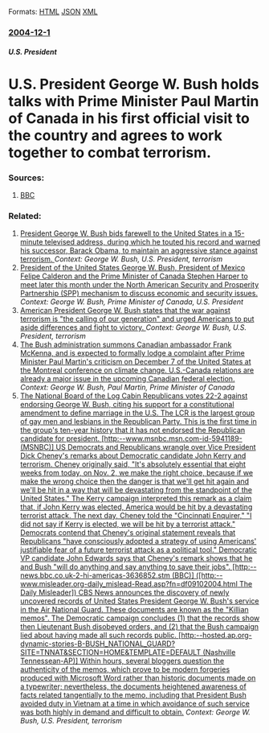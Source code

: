
Formats: [HTML](/news/2004/12/1/u-s-president-george-w-bush-holds-talks-with-prime-minister-paul-martin-of-canada-in-his-first-official-visit-to-the-country-and-agrees-to.html)  [JSON](/news/2004/12/1/u-s-president-george-w-bush-holds-talks-with-prime-minister-paul-martin-of-canada-in-his-first-official-visit-to-the-country-and-agrees-to.json)  [XML](/news/2004/12/1/u-s-president-george-w-bush-holds-talks-with-prime-minister-paul-martin-of-canada-in-his-first-official-visit-to-the-country-and-agrees-to.xml)  

### [2004-12-1](/news/2004/12/1/index.md)

##### U.S. President
# U.S. President George W. Bush holds talks with Prime Minister Paul Martin of Canada in his first official visit to the country and agrees to work together to combat terrorism. 




### Sources:

1. [BBC](http://news.bbc.co.uk/1/hi/world/americas/4053747.stm)

### Related:

1. [ President George W. Bush bids farewell to the United States in a 15-minute televised address, during which he touted his record and warned his successor, Barack Obama, to maintain an aggressive stance against terrorism. ](/news/2009/01/15/president-george-w-bush-bids-farewell-to-the-united-states-in-a-15-minute-televised-address-during-which-he-touted-his-record-and-warned.md) _Context: George W. Bush, U.S. President, terrorism_
2. [ President of the United States George W. Bush, President of Mexico Felipe Calderon and the Prime Minister of Canada Stephen Harper to meet later this month under the North American Security and Prosperity Partnership (SPP) mechanism to discuss economic and security issues. ](/news/2007/08/15/president-of-the-united-states-george-w-bush-president-of-mexico-felipe-caldera3n-and-the-prime-minister-of-canada-stephen-harper-to-meet.md) _Context: George W. Bush, Prime Minister of Canada, U.S. President_
3. [ American President George W. Bush states that the war against terrorism is "the calling of our generation" and urged Americans to put aside differences and fight to victory. ](/news/2006/09/11/american-president-george-w-bush-states-that-the-war-against-terrorism-is-the-calling-of-our-generation-and-urged-americans-to-put-aside.md) _Context: George W. Bush, U.S. President, terrorism_
4. [ The Bush administration summons Canadian ambassador Frank McKenna, and is expected to formally lodge a complaint after Prime Minister Paul Martin's criticism on December 7 of the United States at the Montreal conference on climate change. U.S.-Canada relations are already a major issue in the upcoming Canadian federal election. ](/news/2005/12/9/the-bush-administration-summons-canadian-ambassador-frank-mckenna-and-is-expected-to-formally-lodge-a-complaint-after-prime-minister-paul.md) _Context: George W. Bush, Paul Martin, Prime Minister of Canada_
5. [ The National Board of the Log Cabin Republicans votes 22-2 against endorsing George W. Bush, citing his support for a constitutional amendment to define marriage in the U.S. The LCR is the largest group of gay men and lesbians in the Republican Party. This is the first time in the group's ten-year history that it has not endorsed the Republican candidate for president. [http:--www.msnbc.msn.com-id-5941189- (MSNBC)] US Democrats and Republicans wrangle over Vice President Dick Cheney's remarks about Democratic candidate John Kerry and terrorism. Cheney originally said, "It's absolutely essential that eight weeks from today, on Nov. 2, we make the right choice, because if we make the wrong choice then the danger is that we'll get hit again and we'll be hit in a way that will be devastating from the standpoint of the United States." The Kerry campaign interpreted this remark as a claim that, if John Kerry was elected, America would be hit by a devastating terrorist attack. The next day, Cheney told the "Cincinnati Enquirer," "I did not say if Kerry is elected, we will be hit by a terrorist attack." Democrats contend that Cheney's original statement reveals that Republicans "have consciously adopted a strategy of using Americans' justifiable fear of a future terrorist attack as a political tool." Democratic VP candidate John Edwards says that Cheney's remark shows that he and Bush "will do anything and say anything to save their jobs". [http:--news.bbc.co.uk-2-hi-americas-3636852.stm (BBC)] ([http:--www.misleader.org-daily_mislead-Read.asp?fn=df09102004.html The Daily Misleader]) CBS News announces the discovery of newly uncovered records of United States President George W. Bush's service in the Air National Guard. These documents are known as the "Killian memos". The Democratic campaign concludes (1) that the records show then Lieutenant Bush disobeyed orders, and (2) that the Bush campaign lied about having made all such records public. [http:--hosted.ap.org-dynamic-stories-B-BUSH_NATIONAL_GUARD?SITE=TNNAT&SECTION=HOME&TEMPLATE=DEFAULT (Nashville Tennessean-AP)] Within hours, several bloggers question the authenticity of the memos, which prove to be modern forgeries produced with Microsoft Word rather than historic documents made on a typewriter; nevertheless, the documents heightened awareness of facts related tangentially to the memo, including that President Bush avoided duty in Vietnam at a time in which avoidance of such service was both highly in demand and difficult to obtain.](/news/2004/09/8/the-national-board-of-the-log-cabin-republicans-votes-22a2-against-endorsing-george-w-bush-citing-his-support-for-a-constitutional-amen.md) _Context: George W. Bush, U.S. President, terrorism_

